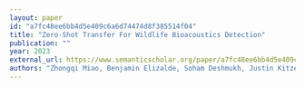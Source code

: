 ```yaml
---
layout: paper
id: "a7fc48ee6bb4d5e409c6a6d74474d8f385514f04"
title: "Zero-Shot Transfer For Wildlife Bioacoustics Detection"
publication: ""
year: 2023
external_url: https://www.semanticscholar.org/paper/a7fc48ee6bb4d5e409c6a6d74474d8f385514f04
authors: "Zhongqi Miao, Benjamin Elizalde, Soham Deshmukh, Justin Kitzes, Huaming Wang, R. Dodhia, J. Ferres"
---
```

